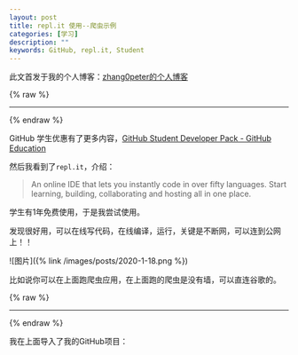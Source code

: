 ```yaml
---
layout: post
title: repl.it 使用--爬虫示例
categories: [学习]
description: ""
keywords: GitHub, repl.it, Student
---
```


此文首发于我的个人博客：[zhang0peter的个人博客](https://zhang0peter.com)         

{% raw %}
***          
{% endraw %}

GitHub 学生优惠有了更多内容，[GitHub Student Developer Pack - GitHub Education](https://education.github.com/pack/offers)       

然后我看到了`repl.it`，介绍：

> An online IDE that lets you instantly code in over fifty languages. Start learning, building, collaborating and hosting all in one place.

学生有1年免费使用，于是我尝试使用。

发现很好用，可以在线写代码，在线编译，运行，关键是不断网，可以连到公网上！！

![图片]({% link /images/posts/2020-1-18.png %})

比如说你可以在上面跑爬虫应用，在上面跑的爬虫是没有墙，可以直连谷歌的。

{% raw %}
***          
{% endraw %}

我在上面导入了我的GitHub项目：[]()


